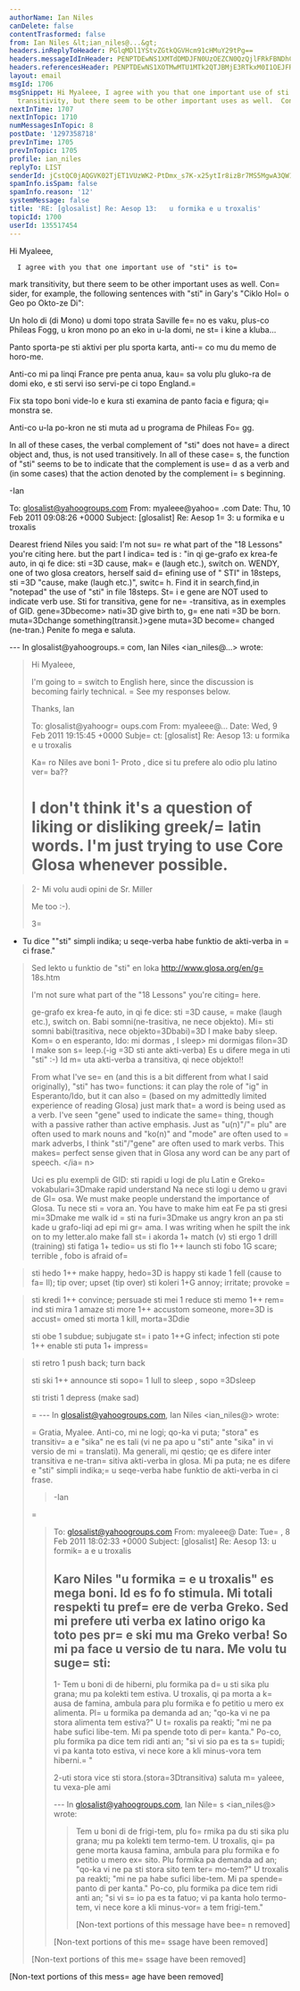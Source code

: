 ```yaml
---
authorName: Ian Niles
canDelete: false
contentTrasformed: false
from: Ian Niles &lt;ian_niles@...&gt;
headers.inReplyToHeader: PGlqMDl1YStvZGtkQGVHcm91cHMuY29tPg==
headers.messageIdInHeader: PENPTDEwNS1XMTdDMDJFN0UzOEZCN0QzQjlFRkFBNDhCRUMwQHBoeC5nYmw+
headers.referencesHeader: PENPTDEwNS1XOTMwMTU1MTk2QTJBMjE3RTkxM0I1OEJFRDBAcGh4LmdibD4sPGlqMDl1YStvZGtkQGVHcm91cHMuY29tPg==
layout: email
msgId: 1706
msgSnippet: Hi Myaleee, I agree with you that one important use of sti is to mark
  transitivity, but there seem to be other important uses as well.  Consider, for
nextInTime: 1707
nextInTopic: 1710
numMessagesInTopic: 8
postDate: '1297358718'
prevInTime: 1705
prevInTopic: 1705
profile: ian_niles
replyTo: LIST
senderId: jCstQC0jAQGVK02TjET1VUzWK2-PtDmx_s7K-x25ytIr8izBr7MS5MgwA3QW1tQbIa48y2mWvi3Vs1JUzFA24SoFh-eYHdtW
spamInfo.isSpam: false
spamInfo.reason: '12'
systemMessage: false
title: 'RE: [glosalist] Re: Aesop 13:   u formika e u troxalis'
topicId: 1700
userId: 135517454
---
```



Hi Myaleee,
 
      I agree with you that one important use of "sti" is to=
 mark transitivity, but there seem to be other important uses as well.  Con=
sider, for example, the following sentences with "sti" in Gary's "Ciklo Hol=
o Geo po Okto-ze Di":
 

Un holo di (di Mono) u domi topo strata Saville fe=
no es vaku, plus-co Phileas Fogg, u kron mono po an eko in u-la domi, ne st=
i kine a kluba... 
 
Panto sporta-pe sti aktivi per plu sporta karta, anti-=
co mu du memo de horo-me. 
 
Anti-co mi pa linqi France pre penta anua, kau=
sa volu plu gluko-ra de domi eko, e sti servi iso servi-pe ci topo England.=

 
Fix sta topo boni vide-lo e kura sti examina de panto facia e figura; qi=
 monstra se.
 
Anti-co u-la po-kron ne sti muta ad u programa de Phileas Fo=
gg.
 
 
In all of these cases, the verbal complement of "sti" does not have=
 a direct object and, thus, is not used transitively.  In all of these case=
s, the function of "sti" seems to be to indicate that the complement is use=
d as a verb and (in some cases) that the action denoted by the complement i=
s beginning.
 
-Ian
 
 


To: glosalist@yahoogroups.com
From: myaleee@yahoo=
.com
Date: Thu, 10 Feb 2011 09:08:26 +0000
Subject: [glosalist] Re: Aesop 1=
3: u formika e u troxalis


  



Dearest friend Niles
you said: I'm not su=
re what part of the "18 Lessons" you're citing here. 
but the part I indica=
ted is : "in qi ge-grafo ex krea-fe auto, in qi fe dice: sti =3D cause, mak=
e (laugh etc.), switch
on.
WENDY, one of two glosa creators, herself said d=
efining use of " STI" in 18steps, sti =3D "cause, make (laugh etc.)", switc=
h. Find it in search,find,in "notepad" the use of "sti" in file 18steps. St=
i e gene are NOT used to indicate verb use. Sti for transitiva, gene for ne=
-transitiva, as in exemples of GID. gene=3Dbecome> nati=3D give birth to, g=
ene nati =3D be born. muta=3Dchange something(transit.)>gene muta=3D become=
 changed (ne-tran.)
Penite fo mega e saluta.

--- In glosalist@yahoogroups.=
com, Ian Niles <ian_niles@...> wrote:
>
> 
> Hi Myaleee,
> 
> I'm going to =
switch to English here, since the discussion is becoming fairly technical. =
See my responses below.
> 
> Thanks,
> Ian
> 
> 
> 
> To: glosalist@yahoogr=
oups.com
> From: myaleee@...
> Date: Wed, 9 Feb 2011 19:15:45 +0000
> Subje=
ct: [glosalist] Re: Aesop 13: u formika e u troxalis
> 
> 
> 
> 
> 
> 
> Ka=
ro Niles
> ave boni
> 1- Proto , dice si tu prefere alo odio plu latino ver=
ba??
> 
> <ian> I don't think it's a question of liking or disliking greek/=
latin words. I'm just trying to use Core Glosa whenever possible. </ian>
> =

> 2- Mi volu audi opini de Sr. Miller
> 
> <ian> Me too :-). </ian>
> 
> 3=
- Tu dice ""sti" simpli indika; u seqe-verba habe funktio de akti-verba in =
ci frase."
> Sed lekto u funktio de "sti" en loka http://www.glosa.org/en/g=
18s.htm
> 
> <ian> I'm not sure what part of the "18 Lessons" you're citing=
 here. </ian>
> 
> ge-grafo ex krea-fe auto, in qi fe dice: sti =3D cause, =
make (laugh etc.), switch on. Babi somni(ne-trasitiva, ne nece objekto). Mi=
 sti somni babi(trasitiva, nece objekto=3Dbabi)=3D I make baby sleep.
> Kom=
o en esperanto, Ido: mi dormas , I sleep> mi dormigas filon=3D I make son s=
leep.(-ig =3D sti ante akti-verba)
> Es u difere mega in uti "sti" :-) Id m=
uta akti-verba a transitiva, qi nece objekto!!
> 
> <ian> From what I've se=
en (and this is a bit different from what I said originally), "sti" has two=
 functions: it can play the role of "ig" in Esperanto/Ido, but it can also =
(based on my admittedly limited experience of reading Glosa) just mark that=
 a word is being used as a verb. I've seen "gene" used to indicate the same=
 thing, though with a passive rather than active emphasis. Just as "u(n)"/"=
plu" are often used to mark nouns and "ko(n)" and "mode" are often used to =
mark adverbs, I think "sti"/"gene" are often used to mark verbs. This makes=
 perfect sense given that in Glosa any word can be any part of speech. </ia=
n>
> 
> Uci es plu exempli de GID:
> sti rapidi u logi de plu Latin e Greko=
 vokabulari=3Dmake rapid understand
> Na nece sti logi u demo u gravi de Gl=
osa. We must make people understand the importance of Glosa.
> Tu nece sti =
vora an. You have to make him eat
> Fe pa sti gresi mi=3Dmake me walk
> id =
sti na furi=3Dmake us angry
> kron an pa sti kade u grafo-liqi ad epi mi gr=
ama. I was writing when he spilt the ink on to my letter.alo make fall
> st=
i akorda 1+ match (v) 
> sti ergo 1 drill (training) 
> sti fatiga 1+ tedio=
us 
> sti flo 1++ launch 
> sti fobo 1G scare; terrible , fobo is afraid of=

> sti hedo 1++ make happy, hedo=3D is happy
> sti kade 1 fell (cause to fa=
ll); tip over; upset (tip over) 
> sti koleri 1+G annoy; irritate; provoke =

> sti kredi 1++ convince; persuade 
> sti mei 1 reduce 
> sti memo 1++ rem=
ind 
> sti mira 1 amaze 
> sti more 1++ accustom someone, more=3D is accust=
omed
> sti morta 1 kill, morta=3Ddie
> 
> sti obe 1 subdue; subjugate 
> st=
i pato 1++G infect; infection 
> sti pote 1++ enable 
> sti puta 1+ impress=
 
> sti retro 1 push back; turn back 
> 
> sti ski 1++ announce 
> sti sopo=
 1 lull to sleep , sopo =3Dsleep
> 
> sti tristi 1 depress (make sad) 
> 
>=
 --- In glosalist@yahoogroups.com, Ian Niles <ian_niles@> wrote:
> >
> > 
>=
 > Gratia, Myalee. Anti-co, mi ne logi; qo-ka vi puta; "stora" es transitiv=
a e "sika" ne es tali (vi ne pa apo u "sti" ante "sika" in vi versio de mi =
translati). Ma generali, mi qestio; qe es difere inter transitiva e ne-tran=
sitiva akti-verba in glosa. Mi pa puta; ne es difere e "sti" simpli indika;=
 u seqe-verba habe funktio de akti-verba in ci frase. 
> > 
> > -Ian
> > 
>=
 > 
> > 
> > To: glosalist@yahoogroups.com
> > From: myaleee@
> > Date: Tue=
, 8 Feb 2011 18:02:33 +0000
> > Subject: [glosalist] Re: Aesop 13: u formik=
a e u troxalis
> > 
> > 
> > 
> > 
> > 
> > 
> > Karo Niles
> > "u formika =
e u troxalis" es mega boni. Id es fo fo stimula. Mi totali respekti tu pref=
ere de verba Greko. Sed mi prefere uti verba ex latino origo ka toto pes pr=
e ski mu ma Greko verba! So mi pa face u versio de tu nara. Me volu tu suge=
sti:
> > ----------------
> > 1- Tem u boni di de hiberni, plu formika pa d=
u sti sika plu grana; mu pa kolekti tem estiva. U troxalis, qi pa morta a k=
ausa de famina, ambula para plu formika e fo petitio u mero ex alimenta. Pl=
u formika pa demanda ad an; "qo-ka vi ne pa stora alimenta tem estiva?" U t=
roxalis pa reakti; "mi ne pa habe sufici libe-tem. Mi pa spende toto di per=
 kanta." Po-co, plu formika pa dice tem ridi anti an; "si vi sio pa es ta s=
tupidi; vi pa kanta toto estiva, vi nece kore a kli minus-vora tem hiberni.=
"
> > 
> > 2-uti stora vice sti stora.(stora=3Dtransitiva)
> > saluta
> > m=
yaleee, tu vexa-ple ami
> > 
> > --- In glosalist@yahoogroups.com, Ian Nile=
s <ian_niles@> wrote:
> > >
> > > 
> > > Tem u boni di de frigi-tem, plu fo=
rmika pa du sti sika plu grana; mu pa kolekti tem termo-tem. U troxalis, qi=
 pa gene morta kausa famina, ambula para plu formika e fo petitio u mero ex=
 sito. Plu formika pa demanda ad an; "qo-ka vi ne pa sti stora sito tem ter=
mo-tem?" U troxalis pa reakti; "mi ne pa habe sufici libe-tem. Mi pa spende=
 panto di per kanta." Po-co, plu formika pa dice tem ridi anti an; "si vi s=
io pa es ta fatuo; vi pa kanta holo termo-tem, vi nece kore a kli minus-vor=
a tem frigi-tem." 
> > > 
> > > [Non-text portions of this message have bee=
n removed]
> > >
> > 
> > 
> > 
> > 
> > 
> > [Non-text portions of this me=
ssage have been removed]
> >
> 
> 
> 
> 
> 
> [Non-text portions of this me=
ssage have been removed]
>



 		 	   		  

[Non-text portions of this mess=
age have been removed]


